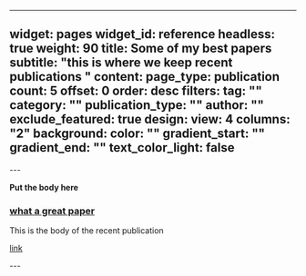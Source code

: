 
---
widget: pages
widget_id: reference
headless: true
weight: 90
title: Some of my best papers
subtitle: "this is where we keep recent publications "
content:
  page_type: publication
  count: 5
  offset: 0
  order: desc
  filters:
    tag: ""
    category: ""
    publication_type: ""
    author: ""
    exclude_featured: true
design:
  view: 4
  columns: "2"
  background:
    color: ""
    gradient_start: ""
    gradient_end: ""
    text_color_light: false
---


\---

**Put the body here**

### [what a great paper](https://www.google.com)

This is the body of the recent publication 

[link](www.google.com)

\---
